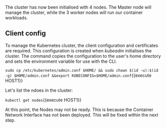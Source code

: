 The cluster has now been initialised with 4 nodes. The Master node will manage the cluster, while the 3 worker nodes will run our container workloads.

## Client config

To manage the Kubernetes cluster, the client configuration and certificates are required. This configuration is created when _kubeadm_ initialises the cluster. The command copies the configuration to the user's home directory and sets the environment variable for use with the CLI.

`sudo cp /etc/kubernetes/admin.conf $HOME/ && sudo chown $(id -u):$(id -g) $HOME/admin.conf &&export KUBECONFIG=$HOME/admin.conf`{{execute HOST1}}

Let's list the ndoes in the cluster:

`kubectl get nodes`{{execute HOST1}}

At this point, the Nodes may not be ready. This is because the Container Network Interface has not been deployed. This will be fixed within the next step.
